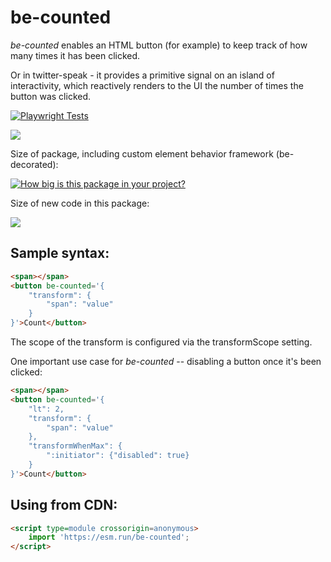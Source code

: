 # be-counted

*be-counted* enables an HTML button (for example) to keep track of how many times it has been clicked.

Or in twitter-speak - it provides a primitive signal on an island of interactivity, which reactively renders to the UI the number of times the button was clicked.

[![Playwright Tests](https://github.com/bahrus/be-counted/actions/workflows/CI.yml/badge.svg?branch=baseline)](https://github.com/bahrus/be-counted/actions/workflows/CI.yml)

<a href="https://nodei.co/npm/be-counted/"><img src="https://nodei.co/npm/be-counted.png"></a>

Size of package, including custom element behavior framework (be-decorated):

[![How big is this package in your project?](https://img.shields.io/bundlephobia/minzip/be-counted?style=for-the-badge)](https://bundlephobia.com/result?p=be-counted)

Size of new code in this package:

<img src="http://img.badgesize.io/https://cdn.jsdelivr.net/npm/be-counted?compression=gzip">


## Sample syntax:

```html
<span></span>
<button be-counted='{
    "transform": {
        "span": "value"
    }
}'>Count</button>
```

The scope of the transform is configured  via the transformScope setting.

One important use case for *be-counted* -- disabling a button once it's been clicked:

```html
<span></span>
<button be-counted='{
    "lt": 2,
    "transform": {
        "span": "value"
    },
    "transformWhenMax": {
        ":initiator": {"disabled": true}
    }
}'>Count</button>
```



## Using from CDN:

```html
<script type=module crossorigin=anonymous>
    import 'https://esm.run/be-counted';
</script>
```


